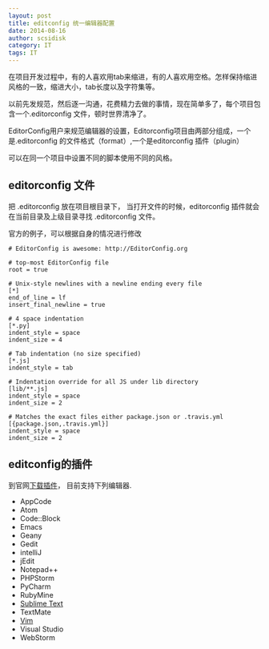 ```yaml
---
layout: post
title: editconfig 统一编辑器配置
date: 2014-08-16
author: scsidisk
category: IT
tags: IT
---
```


在项目开发过程中，有的人喜欢用tab来缩进，有的人喜欢用空格。怎样保持缩进风格的一致，缩进大小，tab长度以及字符集等。

以前先发规范，然后逐一沟通，花费精力去做的事情，现在简单多了，每个项目包含一个.editorconfig 文件，顿时世界清净了。

EditorConfig用户来规范编辑器的设置，Editorconfig项目由两部分组成，一个是.editorconfig 的文件格式（format）,一个是editorconfig 插件（plugin）

可以在同一个项目中设置不同的脚本使用不同的风格。

## editorconfig 文件

把 .editorconfig 放在项目根目录下， 当打开文件的时候，editorconfig 插件就会在当前目录及上级目录寻找 .editorconfig 文件。

官方的例子，可以根据自身的情况进行修改

```
# EditorConfig is awesome: http://EditorConfig.org

# top-most EditorConfig file
root = true

# Unix-style newlines with a newline ending every file
[*]
end_of_line = lf
insert_final_newline = true

# 4 space indentation
[*.py]
indent_style = space
indent_size = 4

# Tab indentation (no size specified)
[*.js]
indent_style = tab

# Indentation override for all JS under lib directory
[lib/**.js]
indent_style = space
indent_size = 2

# Matches the exact files either package.json or .travis.yml
[{package.json,.travis.yml}]
indent_style = space
indent_size = 2
```

## editconfig的插件

到官网[下载插件](http://editorconfig.org/#download)， 目前支持下列编辑器.

- AppCode
- Atom
- Code::Block
- Emacs
- Geany
- Gedit
- intelliJ
- jEdit
- Notepad++
- PHPStorm
- PyCharm
- RubyMine
- [Sublime Text](https://github.com/sindresorhus/editorconfig-sublime#readme)
- TextMate
- [Vim](https://github.com/editorconfig/editorconfig-vim#readme)
- Visual Studio
- WebStorm

